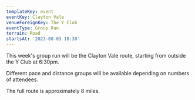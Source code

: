 ```yaml
---
templateKey: event
eventKey: Clayton Vale
venueForeignKey: The Y Club
eventType: Group Run
terrain: Road
startsAt: '2023-08-03 18:30'
---
```

This week's group run will be the Clayton Vale route,
starting from outside the Y Club at 6:30pm.

Different pace and distance groups will be available depending on 
numbers of attendees.

The full route is approximately 8 miles.
